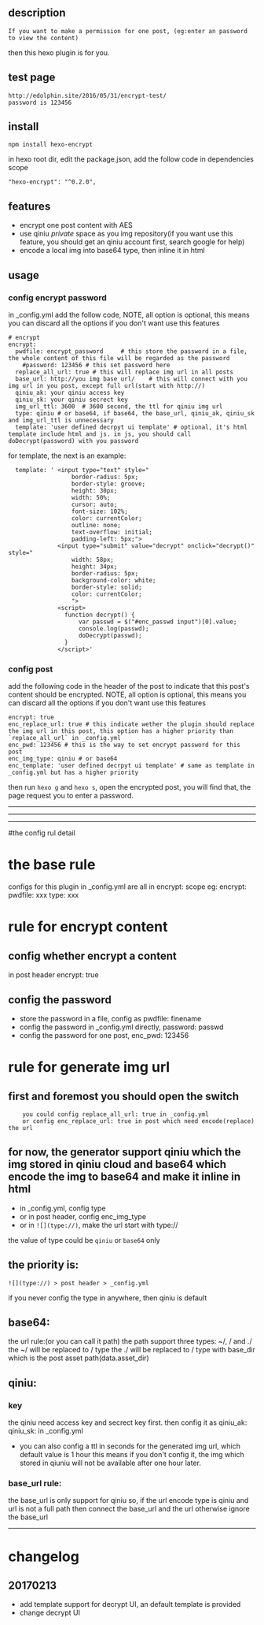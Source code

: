 ## description
	If you want to make a permission for one post, (eg:enter an password to view the content)
then this hexo plugin is for you.

## test page
	http://edolphin.site/2016/05/31/encrypt-test/
	password is 123456

## install
```
npm install hexo-encrypt
```
in hexo root dir, edit the package.json, add the follow code in dependencies scope
```
"hexo-encrypt": "^0.2.0",
```

## features
- encrypt one post content with AES
- use qiniu *private* space as you img repository(if you want use this feature, you should get an qiniu account first, search google for help)
- encode a local img into base64 type, then inline it in html

## usage
### config encrypt password
in _config.yml add the follow code, NOTE, all option is optional, this means you can discard all the options if you don't want use this features
```
# encrypt
encrypt:
  pwdfile: encrypt_password		# this store the password in a file, the whole content of this file will be regarded as the password
    #password: 123456 # this set password here
  replace_all_url: true # this will replace img url in all posts
  base_url: http://you img base url/	# this will connect with you img url in you post, except full url(start with http://)
  qiniu_ak: your qiniu access key 
  qiniu_sk: your qiniu secrect key 
  img_url_ttl: 3600  # 3600 second, the ttl for qiniu img url
  type: qiniu # or base64, if base64, the base_url, qiniu_ak, qiniu_sk and img_url_ttl is unnecessary
  template: 'user defined decrpyt ui template' # optional, it's html template include html and js. in js, you should call doDecrypt(password) with you password
```

for template, the next is an example:
```
  template: ' <input type="text" style=" 
                  border-radius: 5px; 
                  border-style: groove; 
                  height: 30px; 
                  width: 50%; 
                  cursor: auto; 
                  font-size: 102%; 
                  color: currentColor; 
                  outline: none; 
                  text-overflow: initial; 
                  padding-left: 5px;">  
              <input type="submit" value="decrypt" onclick="decrypt()" style=" 
                  width: 58px; 
                  height: 34px; 
                  border-radius: 5px; 
                  background-color: white; 
                  border-style: solid; 
                  color: currentColor; 
                  "> 
              <script> 
                function decrypt() { 
                    var passwd = $("#enc_passwd input")[0].value; 
                    console.log(passwd); 
                    doDecrypt(passwd); 
                } 
              </script>' 
```

### config post
add the following code in the header of the post to indicate that this post's content should be encrypted. NOTE, all option is optional, this means you can discard all the options if you don't want use this features

```
encrypt: true
enc_replace_url: true # this indicate wether the plugin should replace the img url in this post, this option has a higher priority than `replace_all_url` in _config.yml
enc_pwd: 123456 # this is the way to set encrypt password for this post
enc_img_type: qiniu # or base64
enc_template: 'user defined decrpyt ui template' # same as template in _config.yml but has a higher priority
```

then run `hexo g` and `hexo s`, open the encrypted post, 
you will find that, the page request you to enter a password.


---
---
---

#the config rul detail

# the base rule
configs for this plugin in _config.yml are all in encrypt: scope
eg: 
encrypt:
		pwdfile: xxx
		type: xxx

# rule for encrypt content
## config whether encrypt a content
in post header
	encrypt: true

## config the password
- store the password in a file, config as pwdfile: finename
- config the password in _config.yml directly, password: passwd
- config the password for one post,  enc_pwd: 123456

# rule for generate img url

## first and foremost you should open the switch
		you could config replace_all_url: true in _config.yml
		or config enc_replace_url: true in post which need encode(replace) the url

## for now, the generator support qiniu which the img stored in qiniu cloud and base64 which encode the img to base64 and make it inline in html

- in _config.yml, config type
- or in post header, config enc_img_type
- or in `![](type://)`, make the url start with type://

the value of type could be `qiniu` or `base64` only

## the priority is:
```
![](type://) > post header > _config.yml
```


if you never config the type in anywhere, then qiniu is default

## base64:
the url rule:(or you can call it path)
the path support three types:
~/, / and ./
the ~/ will be replaced to / type
the ./ will be replaced to / type with base_dir which is the post asset path(data.asset_dir)

## qiniu:

### key
the qiniu need access key and secrect key first.
then config it as qiniu_ak: qiniu_sk: in _config.yml
- you can also config a ttl in seconds for the generated img url, which default value is 1 hour
 	this means if you don't config it, the img which stored in qiuniu  will not be available after
 	one hour later.

### base_url rule:
the base_url is only support for qiniu
so, if the url encode type is qiniu and url is not a full path
then connect the base_url and the url
otherwise ignore the base_url

---------------

# changelog

## 20170213
* add template support for decrypt UI, an default template is provided
* change decrypt UI





